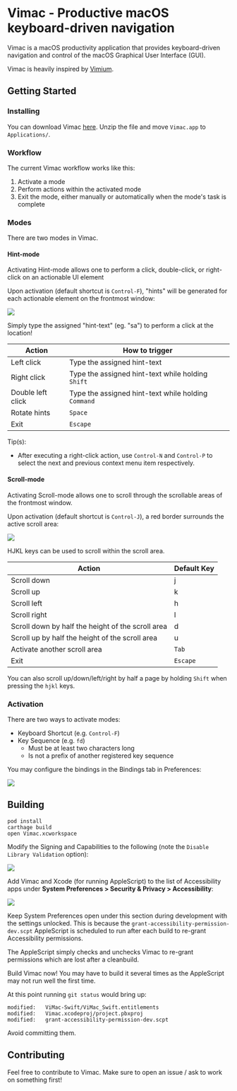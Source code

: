 # Vimac - Productive macOS keyboard-driven navigation

Vimac is a macOS productivity application that provides keyboard-driven navigation and control of the macOS Graphical User Interface (GUI).

Vimac is heavily inspired by [Vimium](https://github.com/philc/vimium/).

## Getting Started

### Installing

You can download Vimac [here](https://vimacapp.com). Unzip the file and move `Vimac.app` to `Applications/`.

### Workflow

The current Vimac workflow works like this:

1. Activate a mode
2. Perform actions within the activated mode
3. Exit the mode, either manually or automatically when the mode's task is complete

### Modes

There are two modes in Vimac.

#### Hint-mode

Activating Hint-mode allows one to perform a click, double-click, or right-click on an actionable UI element

Upon activation (default shortcut is `Control-F`), "hints" will be generated for each actionable element on the frontmost window:

<img src="docs/hint-mode.gif">

Simply type the assigned "hint-text" (eg. "sa") to perform a click at the location!

| Action      | How to trigger |
|-----------|-------------
| Left click | Type the assigned hint-text |
| Right click | Type the assigned hint-text while holding `Shift` |
| Double left click | Type the assigned hint-text while holding `Command` |
| Rotate hints | `Space` |
| Exit | `Escape` |

Tip(s):
- After executing a right-click action, use `Control-N` and `Control-P` to select the next and previous context menu item respectively.

#### Scroll-mode

Activating Scroll-mode allows one to scroll through the scrollable areas of the frontmost window.

Upon activation (default shortcut is `Control-J`), a red border surrounds the active scroll area:

<img src="docs/scroll-mode.gif">

HJKL keys can be used to scroll within the scroll area.

| Action      | Default Key |
|-----------|-------------
| Scroll down | j |
| Scroll up | k |
| Scroll left | h |
| Scroll right | l |
| Scroll down by half the height of the scroll area | d |
| Scroll up by half the height of the scroll area | u |
| Activate another scroll area | `Tab` |
| Exit | `Escape` |

You can also scroll up/down/left/right by half a page by holding `Shift` when pressing the `hjkl` keys.

### Activation

There are two ways to activate modes:

- Keyboard Shortcut (e.g. `Control-F`)
- Key Sequence (e.g. `fd`)
  - Must be at least two characters long
  - Is not a prefix of another registered key sequence

You may configure the bindings in the Bindings tab in Preferences:

<img src="docs/bindings.png">

## Building

```
pod install
carthage build
open Vimac.xcworkspace
```

Modify the Signing and Capabilities to the following (note the `Disable Library Validation` option):

![](docs/remove_signing.png)

Add Vimac and Xcode (for running AppleScript) to the list of Accessibility apps under **System Preferences > Security & Privacy > Accessibility**:

![](docs/vimac_xcode_accessibility.png)

Keep System Preferences open under this section during development with the settings unlocked. This is because the `grant-accessibility-permission-dev.scpt` AppleScript is scheduled to run after each build to re-grant Accessibility permissions.

The AppleScript simply checks and unchecks Vimac to re-grant permissions which are lost after a cleanbuild.

Build Vimac now! You may have to build it several times as the AppleScript may not run well the first time.

At this point running `git status` would bring up:

```
modified:   ViMac-Swift/ViMac_Swift.entitlements
modified:   Vimac.xcodeproj/project.pbxproj
modified:   grant-accessibility-permission-dev.scpt
```

Avoid committing them.

## Contributing

Feel free to contribute to Vimac. Make sure to open an issue / ask to work on something first!
